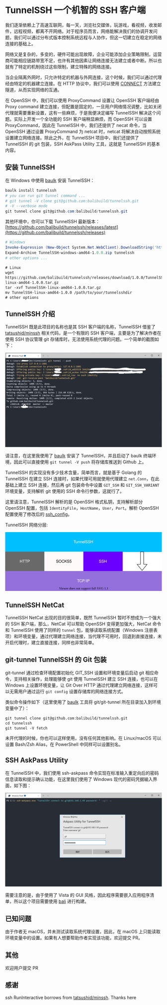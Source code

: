 # TunnelSSH 一个机智的 SSH 客户端

我们逐渐依赖上了高速互联网，每一天，浏览社交媒体，玩游戏，看视频，收发邮件，远程视频，都离不开网络。对于程序员而言，网络能解决我们的协调开发问题，我们可以通过分布式版本控制系统远程与人协作，但这一切建立在稳定的网络连接的基础上。

网络又是复杂的，多变的，硬件可能出现故障，企业可能添加企业策略限制，运营商可能相应链路带宽不足，也许有其他因素让网络连接无法建立或者中断。所以也就有了特定的机制绕过这些限制，建立特殊的网络连接。

当企业隔离外网时，只允许特定的机器与外网连接，这个时候，我们可以通过代理经由特定的机器建立连接。在 HTTP 协议中，我们可以使用 [CONNECT](https://developer.mozilla.org/en-US/docs/Web/HTTP/Methods/CONNECT) 方法建立隧道，从而实现网络的互通。

在 OpenSSH 中，我们可以使用 ProxyCommand 设置让 OpenSSH 客户端经由 Proxy command 建立连接，但配置是固定的，一旦用户网络情况调整，比如关闭代理就需要重新设置，这有一些麻烦，于是我便决定编写 TunnelSSH 解决这个问题。实际上开发一个全功能的 SSH 客户端稍显麻烦，而 OpenSSH 可以设置 ProxyCommand，因此在 TunnelSSH 中，我们还提供了 necat 命令，当 OpenSSH 通过设置 ProxyCommand 为 netcat 时，netcat 将解决自动按照系统设置建立网络连接。除此之外，在 TunnelSSH 项目中，我们还提供了 TunnelSSH 的 git 包装，SSH AskPass Utility 工具，这就是 TunnelSSH 的基本内容。

## 安装 TunnelSSH

在 Windows 中使用 [baulk](https://github.com/baulk/baulk) 安装 TunnelSSH：

```powershell
baulk install tunnelssh
# you can run git tunnel command ...
# git tunnel -V clone git@github.com:balibuild/tunnelssh.git
# -V --verbose mode
git tunnel clone git@github.com:balibuild/tunnelssh.git
```

其他环境中，你可以下载 TunnelSSH 最新版本：[https://github.com/balibuild/tunnelssh/releases/latest](https://github.com/balibuild/tunnelssh/releases)

```powershell
# Windows
Invoke-Expression (New-Object System.Net.WebClient).DownloadString('https://github.com/balibuild/tunnelssh/releases/download/1.0.0/TunnelSSH-windows-amd64-1.0.0.zip')
Expand-Archive TunnelSSH-windows-amd64-1.0.0.zip tunnelssh
# other options ...
```


```shell
# Linux
wget https://github.com/balibuild/tunnelssh/releases/download/1.0.0/TunnelSSH-linux-amd64-1.0.0.tar.gz
tar -xvf TunnelSSH-linux-amd64-1.0.0.tar.gz
mv TunnelSSH-linux-amd64-1.0.0 /path/to/your/tunnelsshdir
# other options
```

## TunnelSSH 介绍

TunnelSSH 既是此项目的名称也是其 SSH 客户端的名称，TunnelSSH 借鉴了 [tatsushid/minssh](https://github.com/tatsushid/minssh) 相关代码，是一个有限的 SSH 客户端，主要是为了解决作者在使用 SSH 协议管理 git 存储库时，无法使用系统代理的问题。一个简单的截图如下：

![](./docs/images/snapshot.png)

请注意，在这里我使用了 [baulk](https://github.com/baulk/baulk.git) 安装了 TunnelSSH，并且启动了 baulk 终端环境，因此可以直接使用 `git tunnel -V push` 将存储库推送到 Github 上。

TunnelSSH 的实现没有多少技术含量，简单而言，就是基于 Golang 的 TunnelSSH 在建立 SSH 连接时，如果代理可用就使用代理建立 `net.Conn`，在此基础上建立 SSH 连接，然后再 git 包装命令中设置 `GIT_SSH` 和 `GIT_SSH_VARIANT` 环境变量，支持解析 git 使用的 SSH 命令行参数，这就行了。

这里请注意，TunnelSSH 解析的是 OpenSSH 格式私钥，支持解析部分 OpenSSH 配置，包括 `IdentityFile`，`HostName`，`User`，`Port`。解析 OpenSSH 配置使用了修改后的 [ssh_config](https://github.com/kevinburke/ssh_config)。

TunnelSSH 网络分层:

![](./docs/images/layer.svg)

## TunnelSSH NetCat

TunnelSSH NetCat 出现的目的很简单，既然 TunnelSSH 暂时不想成为一个强大的 SSH 客户端，那么，NetCat 可以帮助 OpenSSH 变得更加强大，NetCat 命令和 TunnelSSH 使用了同样的 `tunnel` 包，能够读取系统配置（Windows 注册表项）和环境变量，通过代理建立网络连接，当代理不可用时，回退到直接连接，未开启代理时，建立直接连接，同样也非常简单。

## git-tunnel TunnelSSH 的 Git 包装

git-tunnel 通过检查环境配置初始化 GIT_SSH 设置和环境变量后启动 git 相应命令，支持相关操作，处理能够使 git 使用 TunnelSSH 建立 SSH 连接，也可以在 Windows 上设置环境变量，让 Git Over HTTP 通过代理建立网络连接，这样可以无需用户通过运行 `git config` 设置存储库的网络连接方式。

类似命令操作如下（这里使用了 [baulk](https://github.com/baulk/baulk.git) 工具将 git/git-tunnel 所在目录加入到环境变量中了）：

```shell
git tunnel clone git@github.com:balibuild/tunnelssh.git
cd tunnelssh
git tunnel -V fetch
```

未开代理的时候，你也可以这样使用，没有任何其他影响。在 Linux/macOS 可以设置 Bash/Zsh Alias，在 PowerShell 中同样可以设置别名。

## SSH AskPass Utility

在 TunnelSSH 中，我们使用 ssh-askpass 命令实现在标准输入重定向后的密码信息读取和提示确认功能，在这里我们使用了 Windows 现代的密码凭据输入界面，如下图：

![](./docs/images/ssh-askpass.png)

需要注意的是，由于使用了 Vista 的 GUI 风格，因此程序需要嵌入应用程序清单，所以这个项目需要使用 [bali](https://github.com/balibuild/bali) 进行构建。

## 已知问题

由于作者无 macOS，并未测试读取系统代理设置，因此，在 macOS 上只能读取环境变量中的设置。如果有人想要帮助作者实现该功能，欢迎提交 PR。

## 其他

欢迎用户提交 PR

## 感谢

ssh RunInteractive borrows from [tatsushid/minssh](https://github.com/tatsushid/minssh). Thanks here
